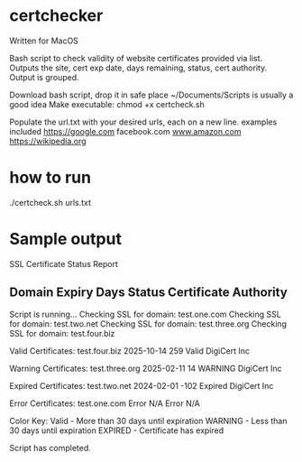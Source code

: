 # certchecker
Written for MacOS

Bash script to check validity of website certificates provided via list. Outputs the site, cert exp date, days remaining, status, cert authority.  Output is grouped.


Download bash script, drop it in safe place ~/Documents/Scripts is usually a good idea
Make executable: chmod +x certcheck.sh

Populate the url.txt with your desired urls, each on a new line.
examples included
https://google.com
facebook.com
www.amazon.com
https://wikipedia.org


# how to run
./certcheck.sh urls.txt

# Sample output

SSL Certificate Status Report

Domain                                    Expiry           Days      Status        Certificate Authority              
------------------------------------------------------------------------------------------------------------------------
Script is running...
Checking SSL for domain: test.one.com
Checking SSL for domain: test.two.net
Checking SSL for domain: test.three.org
Checking SSL for domain: test.four.biz


Valid Certificates:
test.four.biz                             2025-10-14       259       Valid         DigiCert Inc                       
                                         

Warning Certificates:
test.three.org                            2025-02-11       14        WARNING       DigiCert Inc                                          

Expired Certificates:
test.two.net                              2024-02-01       -102      Expired       DigiCert Inc 

Error Certificates:
test.one.com                              Error            N/A       Error         N/A                                
                               

Color Key:
Valid - More than 30 days until expiration
WARNING - Less than 30 days until expiration
EXPIRED - Certificate has expired

Script has completed.


